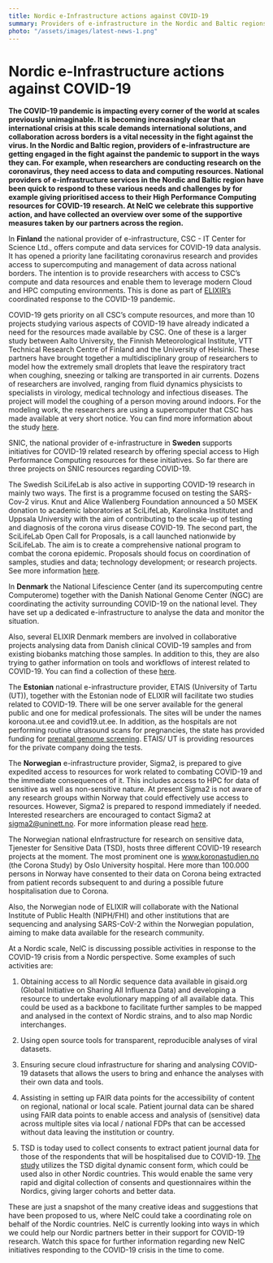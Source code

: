 ```yaml
---
title: Nordic e-Infrastructure actions against COVID-19
summary: Providers of e-infrastructure in the Nordic and Baltic regions are getting engaged in the fight against the pandemic to support in the ways they can. We have collected an overview over some of the supportive measures taken by our partners across the region. 
photo: "/assets/images/latest-news-1.png"
---
```


Nordic e-Infrastructure actions against COVID-19
===============================

**The COVID-19 pandemic is impacting every corner of the world at scales previously unimaginable. It is becoming increasingly clear that an international crisis at this scale demands international solutions, and collaboration across borders is a vital necessity in the fight against the virus. In the Nordic and Baltic region, providers of e-infrastructure are getting engaged in the fight against the pandemic to support in the ways they can. For example, when researchers are conducting research on the coronavirus, they need access to data and computing resources. National providers of e-infrastructure services in the Nordic and Baltic region have been quick to respond to these various needs and challenges by for example giving prioritised access to their High Performance Computing resources for COVID-19 research. At NeIC we celebrate this supportive action, and have collected an overview over some of the supportive measures taken by our partners across the region.** 

In **Finland** the national provider of e-infrastructure, CSC - IT Center for Science Ltd., offers compute and data services for COVID-19 data analysis. It has opened a priority lane facilitating coronavirus research and provides access to supercomputing and management of data across national borders. The intention is to provide researchers with access to CSC’s compute and data resources and enable them to leverage modern Cloud and HPC computing environments. This is done as part of [ELIXIR’s](https://elixir-europe.org/) coordinated response to the COVID-19 pandemic. 

COVID-19 gets priority on all CSC’s compute resources, and more than 10 projects studying various aspects of COVID-19 have already indicated a need for the resources made available by CSC. One of these is a larger study between Aalto University, the Finnish Meteorological Institute, VTT Technical Research Centre of Finland and the University of Helsinki. These partners have brought together a multidisciplinary group of researchers to model how the extremely small droplets that leave the respiratory tract when coughing, sneezing or talking are transported in air currents. Dozens of researchers are involved, ranging from fluid dynamics physicists to specialists in virology, medical technology and infectious diseases. The project will model the coughing of a person moving around indoors. For the modeling work, the researchers are using a supercomputer that CSC has made available at very short notice. You can find more information about the study [here](https://www.news-medical.net/news/20200325/Finnish-researchers-come-together-to-study-airborne-transmission-of-coronavirus.aspx). 

SNIC, the national provider of e-infrastructure in **Sweden** supports initiatives for COVID-19 related research by offering special access to High Performance Computing resources for these initiatives. So far there are three projects on SNIC resources regarding COVID-19. 

The Swedish SciLifeLab is also active in supporting COVID-19 research in mainly two ways. The first is a programme focused on testing the SARS-Cov-2 virus. Knut and Alice Wallenberg Foundation announced a 50 MSEK donation to academic laboratories at SciLifeLab, Karolinska Institutet and Uppsala University with the aim of contributing to the scale-up of testing and diagnosis of the corona virus disease COVID-19.  The second part, the SciLifeLab Open Call for Proposals, is a call launched nationwide by SciLifeLab. The aim is to create a comprehensive national program to combat the corona epidemic. Proposals should focus on coordination of samples, studies and data; technology development; or research projects. See more information [here](https://www.scilifelab.se/covid-19). 

In **Denmark** the National Lifescience Center (and its supercomputing centre Computerome) together with the Danish National Genome Center (NGC) are coordinating the activity surrounding COVID-19 on the national level. They have set up a dedicated e-infrastructure to analyse the data and monitor the situation. 

Also, several ELIXIR Denmark members are involved in collaborative projects analysing data from Danish clinical COVID-19 samples and from existing biobanks matching those samples. In addition to this, they are also trying to gather information on tools and workflows of interest related to COVID-19. You can find a collection of these [here](https://bio.tools/t?domain=covid-19). 

The **Estonian** national e-infrastructure provider, ETAIS (University of Tartu (UT)), together with the Estonian node of ELIXIR will facilitate two studies related to COVID-19. There will be one server available for the general public and one for medical professionals. The sites will be under the names koroona.ut.ee and covid19.ut.ee. In addition, as the hospitals are not performing routine ultrasound scans for pregnancies, the state has provided funding for [prenatal genome screening](http://niptify.ccht.ee/en/). ETAIS/ UT is providing resources for the private company doing the tests.

The **Norwegian** e-infrastructure provider, Sigma2, is prepared to give expedited access to resources for work related to combating COVID-19 and the immediate consequences of it. This includes access to HPC for data of sensitive as well as non-sensitive nature. At present Sigma2 is not aware of any research groups within Norway that could effectively use access to resources. However, Sigma2 is prepared to respond immediately if needed. Interested researchers are encouraged to contact Sigma2 at sigma2@uninett.no. For more information please read [here](https://www.sigma2.no/use-national-e-infrastructure-fight-covid-19).

The Norwegian national eInfrastructure for research on sensitive data, Tjenester for Sensitive Data (TSD), hosts three different COVID-19 research projects at the moment. The most prominent one is www.koronastudien.no (the Corona Study) by Oslo University hospital. Here more than 100.000 persons in Norway have consented to their data on Corona being extracted from patient records subsequent to and during a possible future hospitalisation due to Corona. 

Also, the Norwegian node of ELIXIR will collaborate with the National Institute of Public Health (NIPH/FHI) and other institutions that are sequencing and analysing SARS-CoV-2 within the Norwegian population, aiming to make data available for the research community.

At a Nordic scale, NeIC is discussing possible activities in response to the COVID-19 crisis from a Nordic perspective. Some examples of such activities are:

1) Obtaining access to all Nordic sequence data available in gisaid.org (Global Initiative on Sharing All Influenza Data) and developing a resource to undertake evolutionary mapping of all available data. This could be used as a backbone to facilitate further samples to be mapped and analysed in the context of Nordic strains, and to also map Nordic interchanges. 

2) Using open source tools for transparent, reproducible analyses of viral datasets.

3) Ensuring secure cloud infrastructure for sharing and analysing COVID-19 datasets that allows the users to bring and enhance the analyses with their own data and tools. 

4) Assisting in setting up FAIR data points for the accessibility of content on regional, national or local scale. Patient journal data can be shared using FAIR data points to enable access and analysis of (sensitive) data across multiple sites via local / national FDPs that can be accessed without data leaving the institution or country. 

5) TSD is today used to collect consents to extract patient journal data for those of the respondents that will be hospitalised due to COVID-19. [The study](https://oslo-universitetssykehus.no/kliniske-studier/risiko-for-a-bli-smittet-av-koronavirus-i-norge) utilizes the TSD digital dynamic consent form, which could be used also in other Nordic countries. This would enable the same very rapid and digital collection of consents and questionnaires within the Nordics, giving larger cohorts and better data. 

These are just a snapshot of the many creative ideas and suggestions that have been proposed to us, where NeIC could take a coordinating role on behalf of the Nordic countries. NeIC is currently looking into ways in which we could help our Nordic partners better in their support for COVID-19 research. Watch this space for further information regarding new NeIC initiatives responding to the COVID-19 crisis in the time to come. 


